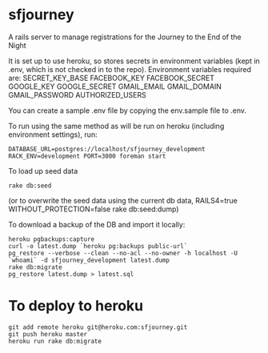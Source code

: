 sfjourney
=========

A rails server to manage registrations for the Journey to the End of the Night

It is set up to use heroku, so stores secrets in environment variables (kept in .env, which is not checked in to the repo).  Environment variables required are:
SECRET_KEY_BASE
FACEBOOK_KEY
FACEBOOK_SECRET
GOOGLE_KEY
GOOGLE_SECRET
GMAIL_EMAIL
GMAIL_DOMAIN
GMAIL_PASSWORD
AUTHORIZED_USERS

You can create a sample .env file by copying the env.sample file to .env.

To run using the same method as will be run on heroku (including environment settings), run:
```
DATABASE_URL=postgres://localhost/sfjourney_development RACK_ENV=development PORT=3000 foreman start
```

To load up seed data
```
rake db:seed
```
(or to overwrite the seed data using the current db data, RAILS4=true WITHOUT_PROTECTION=false rake db:seed:dump)

To download a backup of the DB and import it locally:
```
heroku pgbackups:capture
curl -o latest.dump `heroku pg:backups public-url`
pg_restore --verbose --clean --no-acl --no-owner -h localhost -U `whoami` -d sfjourney_development latest.dump
rake db:migrate
pg_restore latest.dump > latest.sql
```

To deploy to heroku
===================
```
git add remote heroku git@heroku.com:sfjourney.git
git push heroku master
heroku run rake db:migrate
```